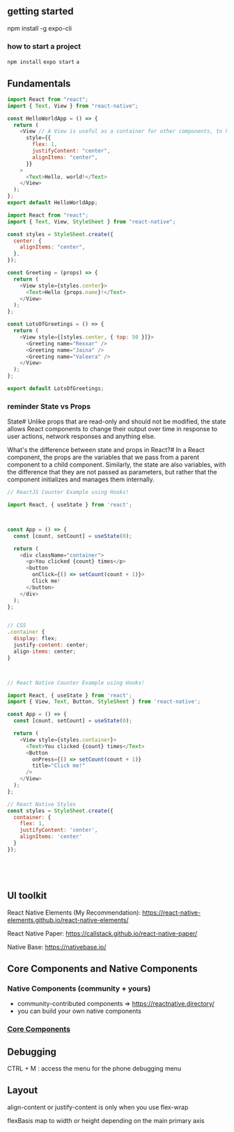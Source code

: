 ## getting started

npm install -g expo-cli

### how to start a project

`npm install`
`expo start`
`a`

## Fundamentals

```js
import React from "react";
import { Text, View } from "react-native";

const HelloWorldApp = () => {
  return (
    <View // A View is useful as a container for other components, to help control style and layout.
      style={{
        flex: 1,
        justifyContent: "center",
        alignItems: "center",
      }}
    >
      <Text>Hello, world!</Text>
    </View>
  );
};
export default HelloWorldApp;
```

```js
import React from "react";
import { Text, View, StyleSheet } from "react-native";

const styles = StyleSheet.create({
  center: {
    alignItems: "center",
  },
});

const Greeting = (props) => {
  return (
    <View style={styles.center}>
      <Text>Hello {props.name}!</Text>
    </View>
  );
};

const LotsOfGreetings = () => {
  return (
    <View style={[styles.center, { top: 50 }]}>
      <Greeting name="Rexxar" />
      <Greeting name="Jaina" />
      <Greeting name="Valeera" />
    </View>
  );
};

export default LotsOfGreetings;
```

### reminder State vs Props

State#
Unlike props that are read-only and should not be modified, the state allows React components to change their output over time in response to user actions, network responses and anything else.

What's the difference between state and props in React?#
In a React component, the props are the variables that we pass from a parent component to a child component. Similarly, the state are also variables, with the difference that they are not passed as parameters, but rather that the component initializes and manages them internally.

```js
// ReactJS Counter Example using Hooks!

import React, { useState } from 'react';



const App = () => {
  const [count, setCount] = useState(0);

  return (
    <div className="container">
      <p>You clicked {count} times</p>
      <button
        onClick={() => setCount(count + 1)}>
        Click me!
      </button>
    </div>
  );
};


// CSS
.container {
  display: flex;
  justify-content: center;
  align-items: center;
}



// React Native Counter Example using Hooks!

import React, { useState } from 'react';
import { View, Text, Button, StyleSheet } from 'react-native';

const App = () => {
  const [count, setCount] = useState(0);

  return (
    <View style={styles.container}>
      <Text>You clicked {count} times</Text>
      <Button
        onPress={() => setCount(count + 1)}
        title="Click me!"
      />
    </View>
  );
};

// React Native Styles
const styles = StyleSheet.create({
  container: {
    flex: 1,
    justifyContent: 'center',
    alignItems: 'center'
  }
});






```

## UI toolkit

React Native Elements (My Recommendation): https://react-native-elements.github.io/react-native-elements/

React Native Paper: https://callstack.github.io/react-native-paper/

Native Base: https://nativebase.io/

## Core Components and Native Components

### Native Components (community + yours)

- community-contributed components => https://reactnative.directory/
- you can build your own native components

### [Core Components](https://reactnative.dev/docs/components-and-apis)

## Debugging

CTRL + M : access the menu for the phone debugging menu

## Layout

align-content or justify-content is only when you use flex-wrap

flexBasis map to width or height depending on the main primary axis